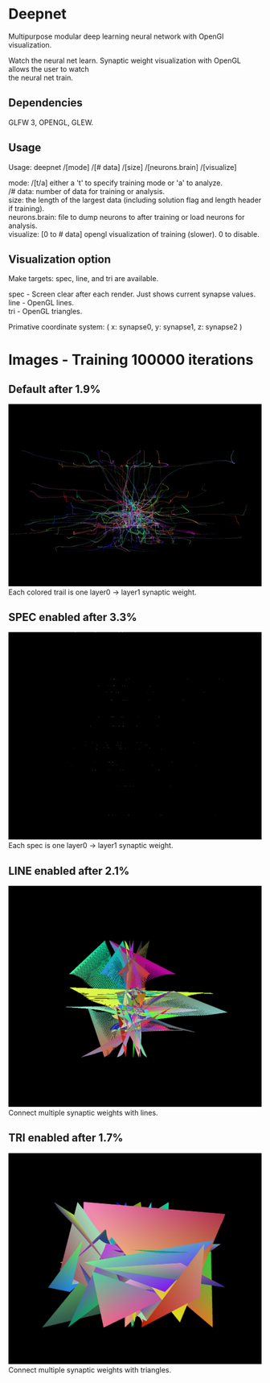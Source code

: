 # Deepnet
Multipurpose modular deep learning neural network with OpenGl visualization.<br />

Watch the neural net learn. Synaptic weight visualization with OpenGL allows the user to watch<br />
the neural net train.

## Dependencies
GLFW 3, OPENGL, GLEW.<br />

## Usage
Usage: deepnet /[mode] /[# data] /[size] /[neurons.brain] /[visualize]<br />

mode: /[t/a] either a 't' to specify training mode or 'a' to analyze. <br />
/# data:  number of data for training or analysis.<br />
size: the length of the largest data (including solution flag and length header if training).<br />
neurons.brain: file to dump neurons to after training or load neurons for analysis.<br />
visualize: [0 to # data] opengl visualization of training (slower). 0 to disable.<br />

## Visualization option
Make targets: spec, line, and tri are available.<br />
    
spec - Screen clear after each render. Just shows current synapse values.<br />
line - OpenGL lines.<br />
tri - OpenGL triangles.<br />

Primative coordinate system: ( x: synapse0, y: synapse1, z: synapse2 )

# Images - Training 100000 iterations
 
## Default after 1.9%
![Default](/images/default.png)<br />
Each colored trail is one layer0 -> layer1 synaptic weight.
## SPEC enabled after 3.3%
![Spec](/images/spec.png)<br />
Each spec is one layer0 -> layer1 synaptic weight.
## LINE enabled after 2.1%
![Line](/images/line.png)<br />
Connect multiple synaptic weights with lines.
## TRI enabled after 1.7%
![Tri](/images/tri.png)<br />
Connect multiple synaptic weights with triangles.
